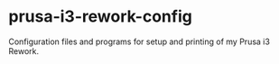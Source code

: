 prusa-i3-rework-config
======================

Configuration files and programs for setup and printing of my Prusa i3 Rework.
